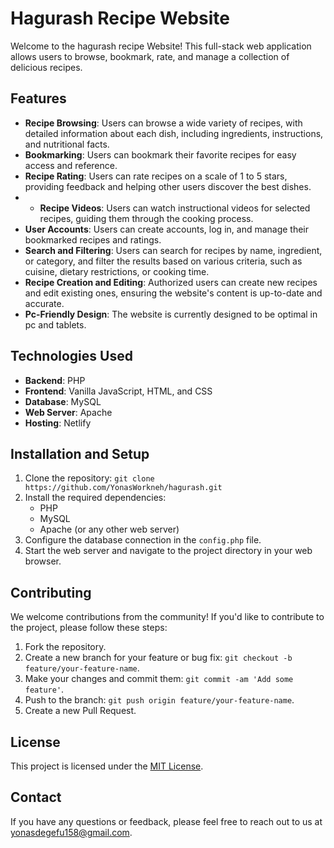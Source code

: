 # Hagurash Recipe Website

Welcome to the hagurash recipe  Website! This full-stack web application allows users to browse, bookmark, rate, and manage a collection of delicious recipes.

## Features

- **Recipe Browsing**: Users can browse a wide variety of recipes, with detailed information about each dish, including ingredients, instructions, and nutritional facts.
- **Bookmarking**: Users can bookmark their favorite recipes for easy access and reference.
- **Recipe Rating**: Users can rate recipes on a scale of 1 to 5 stars, providing feedback and helping other users discover the best dishes.
- - **Recipe Videos**: Users can watch instructional videos for selected recipes, guiding them through the cooking process.
- **User Accounts**: Users can create accounts, log in, and manage their bookmarked recipes and ratings.
- **Search and Filtering**: Users can search for recipes by name, ingredient, or category, and filter the results based on various criteria, such as cuisine, dietary restrictions, or cooking time.
- **Recipe Creation and Editing**: Authorized users can create new recipes and edit existing ones, ensuring the website's content is up-to-date and accurate.
- **Pc-Friendly Design**: The website is currently designed to be optimal in pc and tablets.

## Technologies Used

- **Backend**: PHP
- **Frontend**: Vanilla JavaScript, HTML, and CSS
- **Database**: MySQL
- **Web Server**: Apache
- **Hosting**: Netlify

## Installation and Setup

1. Clone the repository: `git clone https://github.com/YonasWorkneh/hagurash.git`
2. Install the required dependencies:
   - PHP
   - MySQL
   - Apache (or any other web server)
3. Configure the database connection in the `config.php` file.
4. Start the web server and navigate to the project directory in your web browser.

## Contributing

We welcome contributions from the community! If you'd like to contribute to the project, please follow these steps:

1. Fork the repository.
2. Create a new branch for your feature or bug fix: `git checkout -b feature/your-feature-name`.
3. Make your changes and commit them: `git commit -am 'Add some feature'`.
4. Push to the branch: `git push origin feature/your-feature-name`.
5. Create a new Pull Request.

## License

This project is licensed under the [MIT License](LICENSE).

## Contact

If you have any questions or feedback, please feel free to reach out to us at [yonasdegefu158@gmail.com](yonasdegefu158@gmail.com).
